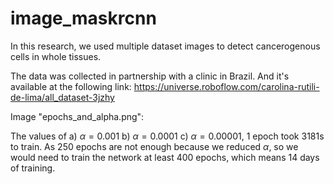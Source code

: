 # image_maskrcnn
In this research, we used multiple dataset images to detect cancerogenous cells in whole tissues.

The data was collected in partnership with a clinic in Brazil. And it's available at the following link: https://universe.roboflow.com/carolina-rutili-de-lima/all_dataset-3jzhy


Image "epochs_and_alpha.png":

The values of a) $\alpha= 0.001$ b) $\alpha=0.0001$ c) $\alpha=0.00001$, 1 epoch took 3181s to train. As  250 epochs are not enough because we reduced $\alpha$, so we would need to train the network at least 400 epochs, which means 14 days of training.

